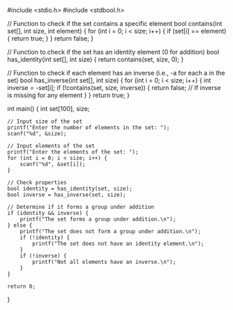 #include <stdio.h>
#include <stdbool.h>

// Function to check if the set contains a specific element
bool contains(int set[], int size, int element) {
    for (int i = 0; i < size; i++) {
        if (set[i] == element) {
            return true;
        }
    }
    return false;
}

// Function to check if the set has an identity element (0 for addition)
bool has_identity(int set[], int size) {
    return contains(set, size, 0);
}

// Function to check if each element has an inverse (i.e., -a for each a in the set)
bool has_inverse(int set[], int size) {
    for (int i = 0; i < size; i++) {
        int inverse = -set[i];
        if (!contains(set, size, inverse)) {
            return false; // If inverse is missing for any element
        }
    }
    return true;
}

int main() {
    int set[100], size;

    // Input size of the set
    printf("Enter the number of elements in the set: ");
    scanf("%d", &size);

    // Input elements of the set
    printf("Enter the elements of the set: ");
    for (int i = 0; i < size; i++) {
        scanf("%d", &set[i]);
    }

    // Check properties
    bool identity = has_identity(set, size);
    bool inverse = has_inverse(set, size);

    // Determine if it forms a group under addition
    if (identity && inverse) {
        printf("The set forms a group under addition.\n");
    } else {
        printf("The set does not form a group under addition.\n");
        if (!identity) {
            printf("The set does not have an identity element.\n");
        }
        if (!inverse) {
            printf("Not all elements have an inverse.\n");
        }
    }

    return 0;
}
